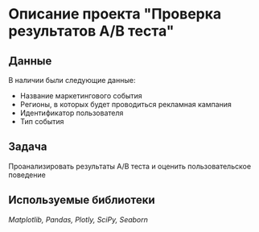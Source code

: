 # Описание проекта "Проверка результатов A/B теста"

## Данные
В наличии были следующие данные:
- Название маркетингового события
- Регионы, в которых будет проводиться рекламная кампания
- Идентификатор пользователя
- Тип события

## Задача
Проанализировать результаты A/B теста и  оценить пользовательское поведение

## Используемые библиотеки
*Matplotlib, Pandas, Plotly, SciPy, Seaborn*
